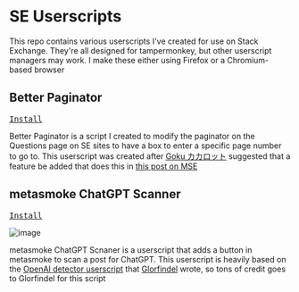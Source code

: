 # SE Userscripts
This repo contains various userscripts I've created for use on Stack Exchange. They're all designed for tampermonkey, but other userscript managers may work. I make these either using Firefox or a Chromium-based browser

## Better Paginator
<kbd>[Install](https://github.com/CoconutMacaroon/se-userscripts/raw/main/better-paginator/better-paginator.user.js)</kbd>

Better Paginator is a script I created to modify the paginator on the Questions page on SE sites to have a box to enter a specific page number to go to. This userscript was created after [Goku カカロット](https://meta.stackexchange.com/u/1288675) suggested that a feature be added that does this in [this post on MSE](https://meta.stackexchange.com/questions/385699/for-paginated-results-add-a-way-to-type-the-page-number-to-which-to-navigate)
## metasmoke ChatGPT Scanner

<kbd>[Install](https://github.com/CoconutMacaroon/se-userscripts/raw/main/metasmoke-chatgpt-scanner/metasmoke-chatgpt-scanner.user.js)</kbd>

![image](https://user-images.githubusercontent.com/45187468/212268493-67d276b0-2962-471a-aea7-ce55c7a9c7d5.png)

metasmoke ChatGPT Scnaner is a userscript that adds a button in metasmoke to scan a post for ChatGPT. This userscript is heavily based on the [OpenAI detector userscript](https://stackapps.com/questions/9611/openai-detector) that [Glorfindel](https://stackapps.com/users/34061/glorfindel) wrote, so tons of credit goes to Glorfindel for this script
